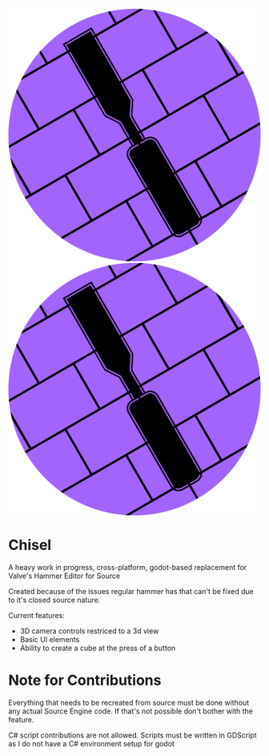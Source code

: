 ![Alt text](./chisel-icon.svg)
<img src="./chisel-icon.svg">
# Chisel
A heavy work in progress, cross-platform, godot-based replacement for Valve's Hammer Editor for Source

Created because of the issues regular hammer has that can't be fixed due to it's closed source nature.

Current features:
- 3D camera controls restriced to a 3d view
- Basic UI elements
- Ability to create a cube at the press of a button

# Note for Contributions
Everything that needs to be recreated from source must be done without any actual Source Engine code. If that's not possible don't bother with the feature.

C# script contributions are not allowed. Scripts must be written in GDScript as I do not have a C# environment setup for godot
